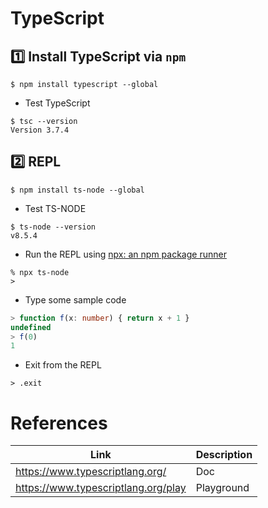 # TypeScript

## :one: Install TypeScript via `npm`

```
$ npm install typescript --global
```

* Test TypeScript

```
$ tsc --version
Version 3.7.4
```

## :two: REPL

```
$ npm install ts-node --global
```

* Test TS-NODE

```
$ ts-node --version
v8.5.4
```

* Run the REPL using [npx: an npm package runner](https://blog.npmjs.org/post/162869356040/introducing-npx-an-npm-package-runner)

```
% npx ts-node 
>
```

* Type some sample code

```typescript
> function f(x: number) { return x + 1 }
undefined
> f(0)
1
```


* Exit from the REPL

```
> .exit
```



# References

| Link                                 | Description          |
|--------------------------------------|----------------------|
| https://www.typescriptlang.org/      |  Doc                 | 
| https://www.typescriptlang.org/play  | Playground           |
